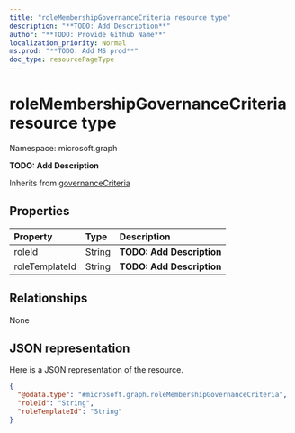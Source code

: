 ```yaml
---
title: "roleMembershipGovernanceCriteria resource type"
description: "**TODO: Add Description**"
author: "**TODO: Provide Github Name**"
localization_priority: Normal
ms.prod: "**TODO: Add MS prod**"
doc_type: resourcePageType
---
```


# roleMembershipGovernanceCriteria resource type


Namespace: microsoft.graph

**TODO: Add Description**


Inherits from [governanceCriteria](../resources/governancecriteria.md)

## Properties
|Property|Type|Description|
|:---|:---|:---|
|roleId|String|**TODO: Add Description**|
|roleTemplateId|String|**TODO: Add Description**|

## Relationships
None

## JSON representation
Here is a JSON representation of the resource.
<!-- {
  "blockType": "resource",
  "@odata.type": "microsoft.graph.roleMembershipGovernanceCriteria"
}
-->
``` json
{
  "@odata.type": "#microsoft.graph.roleMembershipGovernanceCriteria",
  "roleId": "String",
  "roleTemplateId": "String"
}
```

